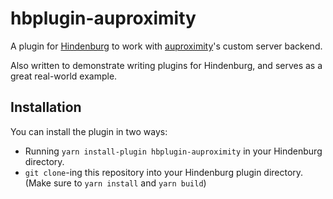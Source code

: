 # hbplugin-auproximity
A plugin for [Hindenburg](https://github.com/skeldjs/Hindenburg) to work with
[auproximity](https://github.com/auproximity/auproximity)'s custom server backend.

Also written to demonstrate writing plugins for Hindenburg, and serves as a great
real-world example.

## Installation
You can install the plugin in two ways:
* Running `yarn install-plugin hbplugin-auproximity` in your Hindenburg directory.
* `git clone`-ing this repository into your Hindenburg plugin directory. (Make
sure to `yarn install` and `yarn build`)
